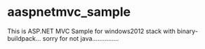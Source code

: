 # aaspnetmvc_sample
This is ASP.NET MVC Sample for windows2012 stack with binary-buildpack...
sorry for not java...............
